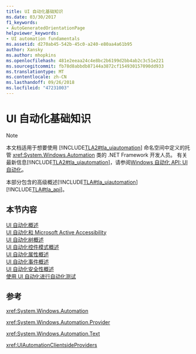```yaml
---
title: UI 自动化基础知识
ms.date: 03/30/2017
f1_keywords:
- AutoGeneratedOrientationPage
helpviewer_keywords:
- UI automation fundamentals
ms.assetid: d270ab45-542b-45c0-a240-e80aa4a61b95
author: Xansky
ms.author: mhopkins
ms.openlocfilehash: 481e2eeaa24c4e8bc2b6199d2bb4ab2c3c51e221
ms.sourcegitcommit: fb78d8abbdb87144a3872cf154930157090dd933
ms.translationtype: MT
ms.contentlocale: zh-CN
ms.lasthandoff: 09/26/2018
ms.locfileid: "47231003"
---
```

# <a name="ui-automation-fundamentals"></a>UI 自动化基础知识
> [!NOTE]
>  本文档适用于想要使用 [!INCLUDE[TLA2#tla_uiautomation](../../../includes/tla2sharptla-uiautomation-md.md)] 命名空间中定义的托管 <xref:System.Windows.Automation> 类的 .NET Framework 开发人员。 有关最新信息[!INCLUDE[TLA2#tla_uiautomation](../../../includes/tla2sharptla-uiautomation-md.md)]，请参阅[Windows 自动化 API: UI 自动化](https://go.microsoft.com/fwlink/?LinkID=156746)。  
  
 本部分包含的高级概述[!INCLUDE[TLA#tla_uiautomation](../../../includes/tlasharptla-uiautomation-md.md)] [!INCLUDE[TLA#tla_api](../../../includes/tlasharptla-api-md.md)]。  
  
## <a name="in-this-section"></a>本节内容  
 [UI 自动化概述](../../../docs/framework/ui-automation/ui-automation-overview.md)  
 [UI 自动化和 Microsoft Active Accessibility](../../../docs/framework/ui-automation/ui-automation-and-microsoft-active-accessibility.md)  
 [UI 自动化树概述](../../../docs/framework/ui-automation/ui-automation-tree-overview.md)  
 [UI 自动化控件模式概述](../../../docs/framework/ui-automation/ui-automation-control-patterns-overview.md)  
 [UI 自动化属性概述](../../../docs/framework/ui-automation/ui-automation-properties-overview.md)  
 [UI 自动化事件概述](../../../docs/framework/ui-automation/ui-automation-events-overview.md)  
 [UI 自动化安全性概述](../../../docs/framework/ui-automation/ui-automation-security-overview.md)  
 [使用 UI 自动化进行自动化测试](../../../docs/framework/ui-automation/using-ui-automation-for-automated-testing.md)  
  
## <a name="reference"></a>参考  
 <xref:System.Windows.Automation>  
  
 <xref:System.Windows.Automation.Provider>  
  
 <xref:System.Windows.Automation.Text>  
  
 <xref:UIAutomationClientsideProviders>
